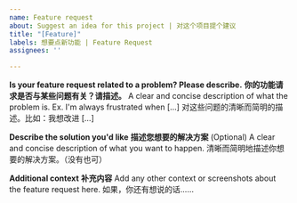 ```yaml
---
name: Feature request
about: Suggest an idea for this project | 对这个项目提个建议
title: "[Feature]"
labels: 想要点新功能 | Feature Request
assignees: ''

---
```


**Is your feature request related to a problem? Please describe.**
**你的功能请求是否与某些问题有关？请描述。**
A clear and concise description of what the problem is. Ex. I'm always frustrated when \[...\] 对这些问题的清晰而简明的描述。比如：我想改进 \[…\]

**Describe the solution you'd like**
**描述您想要的解决方案**
(Optional) A clear and concise description of what you want to happen. 清晰而简明地描述你想要的解决方案。（没有也可）

**Additional context**
**补充内容**
Add any other context or screenshots about the feature request here. 如果，你还有想说的话……

